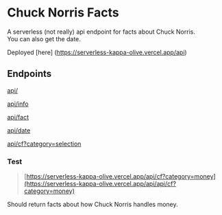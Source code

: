 # Chuck Norris Facts

A serverless (not really) api endpoint for facts about Chuck Norris.\
You can also get the date.

Deployed [here] (https://serverless-kappa-olive.vercel.app/api)

## Endpoints

[api/](https://serverless-kappa-olive.vercel.app/api)

[api/info](https://serverless-kappa-olive.vercel.app/api/info)

[api/fact](https://serverless-kappa-olive.vercel.app/api/fact)

[api/date](https://serverless-kappa-olive.vercel.app/api/date)

[api/cf?category=selection](https://serverless-kappa-olive.vercel.app/api/cf?category=money)

### Test

> [https://serverless-kappa-olive.vercel.app/api/cf?category=money](https://serverless-kappa-olive.vercel.app/api/api/cf?category=money)

Should return facts about how Chuck Norris handles money.